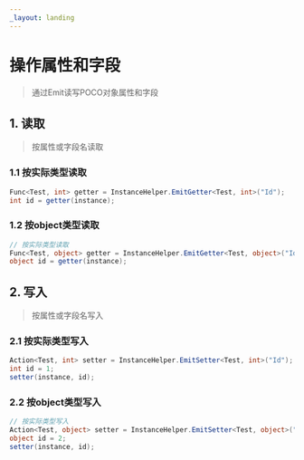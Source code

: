 ```yaml
---
_layout: landing
---
```


# 操作属性和字段
>通过Emit读写POCO对象属性和字段

## 1. 读取
>按属性或字段名读取

### 1.1 按实际类型读取
```csharp
Func<Test, int> getter = InstanceHelper.EmitGetter<Test, int>("Id");
int id = getter(instance);
```
### 1.2 按object类型读取
```csharp
// 按实际类型读取
Func<Test, object> getter = InstanceHelper.EmitGetter<Test, object>("Id");
object id = getter(instance);
```

## 2. 写入
> 按属性或字段名写入

### 2.1 按实际类型写入
```csharp
Action<Test, int> setter = InstanceHelper.EmitSetter<Test, int>("Id");
int id = 1;
setter(instance, id);
```
### 2.2 按object类型写入
```csharp
// 按实际类型写入
Action<Test, object> setter = InstanceHelper.EmitSetter<Test, object>("Id");
object id = 2;
setter(instance, id);
```
